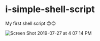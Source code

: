 # i-simple-shell-script
My first shell script 😍😍

![Screen Shot 2019-07-27 at 4 07 14 PM](https://user-images.githubusercontent.com/34839080/61993931-bb8afe00-b088-11e9-9815-bf53d2b53d41.png)
